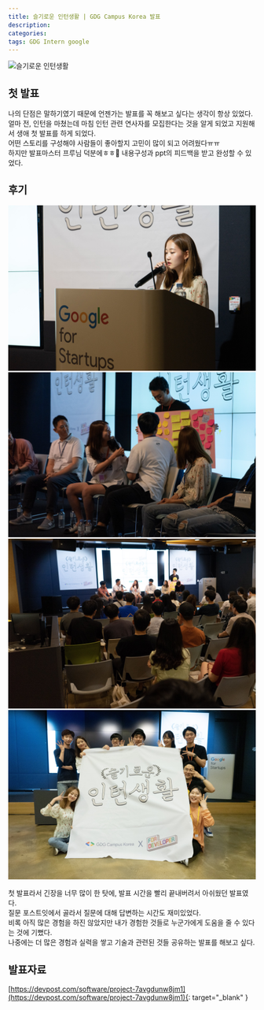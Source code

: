 ```yaml
---
title: 슬기로운 인턴생활 | GDG Campus Korea 발표
description: 
categories: 
tags: GDG Intern google
---
```


![슬기로운 인턴생활](https://cf.festa.io/img/2019-6-19/8dedc6f9-2ab1-4617-8602-04de86f92327.jpg)

## 첫 발표

나의 단점은 말하기였기 때문에 언젠가는 발표를 꼭 해보고 싶다는 생각이 항상 있었다.  
얼마 전, 인턴을 마쳤는데 마침 인턴 관련 연사자를 모집한다는 것을 알게 되었고 지원해서 생애 첫 발표를 하게 되었다.  
어떤 스토리를 구성해야 사람들이 좋아할지 고민이 많이 되고 어려웠다ㅠㅠ  
하지만 발표마스터 프루님 덕분에ㅎㅎ🙏 내용구성과 ppt의 피드백을 받고 완성할 수 있었다.  

## 후기

![슬기로운 인턴생활 발표](/assets/images/gdg/gdg1.jpg)
![슬기로운 인턴생활 발표](/assets/images/gdg/gdg2.jpg)
![슬기로운 인턴생활 발표](/assets/images/gdg/gdg3.jpg)
![슬기로운 인턴생활 발표](/assets/images/gdg/gdg4.jpg)

첫 발표라서 긴장을 너무 많이 한 탓에, 발표 시간을 빨리 끝내버려서 아쉬웠던 발표였다.  
질문 포스트잇에서 골라서 질문에 대해 답변하는 시간도 재미있었다.  
비록 아직 많은 경험을 하진 않았지만 내가 경험한 것들로 누군가에게 도움을 줄 수 있다는 것에 기뻤다.  
나중에는 더 많은 경험과 실력을 쌓고 기술과 관련된 것들 공유하는 발표를 해보고 싶다.  


## 발표자료

[https://devpost.com/software/project-7avgdunw8jm1](https://devpost.com/software/project-7avgdunw8jm1){: target="_blank" }  
